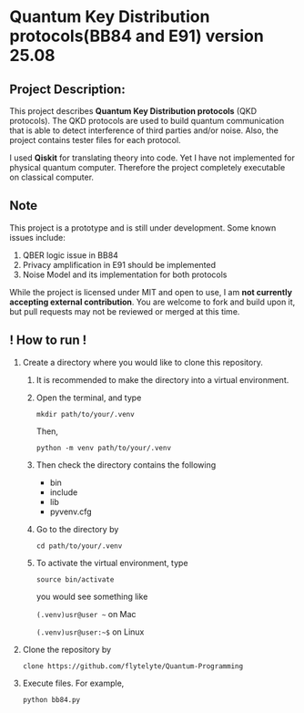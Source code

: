 # Quantum Key Distribution protocols(BB84 and E91) version 25.08

## Project Description:
  This project describes **Quantum Key Distribution protocols** (QKD protocols).
  The QKD protocols are used to build quantum communication that is able to detect interference of third parties and/or noise.
  Also, the project contains tester files for each protocol.

  I used **Qiskit** for translating theory into code. Yet I have not implemented for physical quantum computer.
  Therefore the project completely executable on classical computer.

## Note
  This project is a prototype and is still under development. Some known issues include:
  1. QBER logic issue in BB84
  2. Privacy amplification in E91 should be implemented
  3. Noise Model and its implementation for both protocols

  While the project is licensed under MIT and open to use,
  I am **not currently accepting external contribution**.
  You are welcome to fork and build upon it, but pull requests may not be reviewed or merged at this time.

## ! How to run !
  1. Create a directory where you would like to clone this repository.
      1. It is recommended to make the directory into a virtual environment.      
      2. Open the terminal, and type

          `mkdir path/to/your/.venv`
    
          Then,

          `python -m venv path/to/your/.venv`      
      4. Then check the directory contains the following
         * bin
         * include
         * lib
         * pyvenv.cfg
      5. Go to the directory by
     
          `cd path/to/your/.venv`
      6. To activate the virtual environment, type
    
          `source bin/activate`

         you would see something like

         `(.venv)usr@user ~`  on Mac

         `(.venv)usr@user:~$` on Linux
  3. Clone the repository by
     
     `clone https://github.com/flytelyte/Quantum-Programming`

  5. Execute files. For example,

     `python bb84.py`
       
